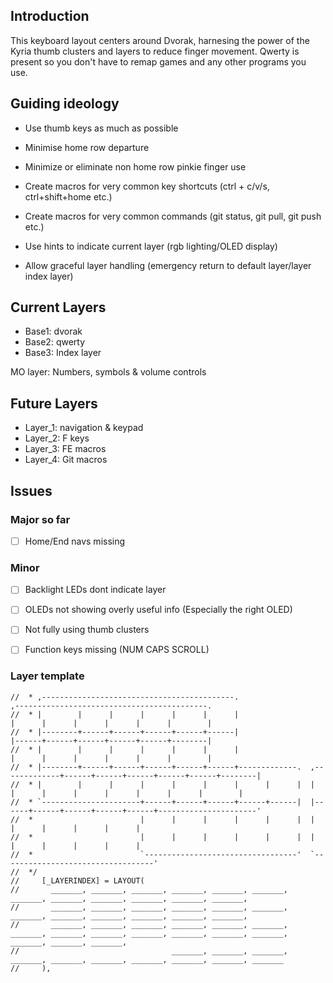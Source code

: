 ## Introduction
This keyboard layout centers around Dvorak,  harnesing the power of the Kyria thumb
clusters and layers to reduce finger movement.
Qwerty is present so you don't have to remap games and any other programs you use.


## Guiding ideology
- Use thumb keys as much as possible
- Minimise home row departure
- Minimize or eliminate non home row pinkie finger use
- Create macros for very common key shortcuts (ctrl + c/v/s, ctrl+shift+home etc.)
- Create macros for very common commands (git status, git pull, git push etc.)

- Use hints to indicate current layer (rgb lighting/OLED display)
- Allow graceful layer handling (emergency return to default layer/layer index layer)


## Current Layers
- Base1: dvorak
- Base2: qwerty
- Base3: Index layer

MO layer: Numbers, symbols & volume controls

## Future Layers
- Layer_1: navigation & keypad
- Layer_2: F keys
- Layer_3: FE macros
- Layer_4: Git macros


## Issues
### Major so far
- [ ] Home/End navs missing

### Minor
- [ ] Backlight LEDs dont indicate layer
- [ ] OLEDs not showing overly useful info (Especially the right OLED)
- [ ] Not fully using thumb clusters
- [ ] Function keys missing (NUM CAPS SCROLL)



### Layer template
```
//  * ,-------------------------------------------.                              ,-------------------------------------------.
//  * |        |      |      |      |      |      |                              |      |      |      |      |      |        |
//  * |--------+------+------+------+------+------|                              |------+------+------+------+------+--------|
//  * |        |      |      |      |      |      |                              |      |      |      |      |      |        |
//  * |--------+------+------+------+------+------+-------------.  ,-------------+------+------+------+------+------+--------|
//  * |        |      |      |      |      |      |      |      |  |      |      |      |      |      |      |      |        |
//  * `----------------------+------+------+------+------+------|  |------+------+------+------+------+----------------------'
//  *                        |      |      |      |      |      |  |      |      |      |      |      |
//  *                        |      |      |      |      |      |  |      |      |      |      |      |
//  *                        `----------------------------------'  `----------------------------------'
//  */
//     [_LAYERINDEX] = LAYOUT(
//       _______, _______, _______, _______, _______, _______,                                     _______, _______, _______, _______, _______, _______,
//       _______, _______, _______, _______, _______, _______,                                     _______, _______, _______, _______, _______, _______,
//       _______, _______, _______, _______, _______, _______, _______, _______, _______, _______, _______, _______, _______, _______, _______, _______,
//                                  _______, _______, _______, _______, _______, _______, _______, _______, _______, _______
//     ),
```


